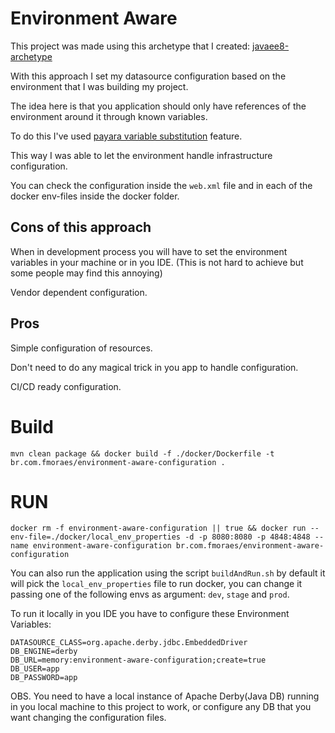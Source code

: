 # Environment Aware

This project was made using this archetype that I created: [javaee8-archetype](https://github.com/felipe-alves-moraes/javaee8-archetype)

With this approach I set my datasource configuration based on the environment that I was building my project.

The idea here is that you application should only have references of the environment around it through known variables.

To do this I've used [payara variable substitution](https://docs.payara.fish/documentation/payara-server/server-configuration/var-substitution/types-of-variables.html) feature. 

This way I was able to let the environment handle infrastructure configuration.

You can check the configuration inside the `web.xml` file and in each of the docker env-files inside the docker folder.

## Cons of this approach
When in development process you will have to set the environment variables in your machine or in you IDE. (This is not hard to achieve but some people may find this annoying)

Vendor dependent configuration.

## Pros
Simple configuration of resources.

Don't need to do any magical trick in you app to handle configuration.

CI/CD ready configuration.

# Build
`mvn clean package && docker build -f ./docker/Dockerfile -t br.com.fmoraes/environment-aware-configuration .`

# RUN

`docker rm -f environment-aware-configuration || true && docker run --env-file=./docker/local_env_properties -d -p 8080:8080 -p 4848:4848 --name environment-aware-configuration br.com.fmoraes/environment-aware-configuration`

You can also run the application using the script `buildAndRun.sh` by default it will pick the `local_env_properties` file to run docker, you can change it passing one of the following envs as argument: `dev`, `stage` and `prod`.

To run it locally in you IDE you have to configure these Environment Variables:

```
DATASOURCE_CLASS=org.apache.derby.jdbc.EmbeddedDriver
DB_ENGINE=derby
DB_URL=memory:environment-aware-configuration;create=true
DB_USER=app
DB_PASSWORD=app
```

OBS. You need to have a local instance of Apache Derby(Java DB) running in you local machine to this project to work, or configure any DB that you want changing the configuration files.

